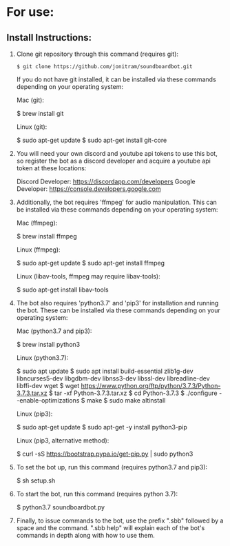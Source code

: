 # For use: 
## Install Instructions: 
1. Clone git repository through this command (requires git): 
 
    `$ git clone https://github.com/jonitram/soundboardbot.git` 
 
    If you do not have git installed, it can be installed via these commands depending on your operating system: 
 
    Mac (git): 
 
    $ brew install git 
 
    Linux (git): 
 
    $ sudo apt-get update 
    $ sudo apt-get install git-core 
 
2. You will need your own discord and youtube api tokens to use this bot, so register the bot as a discord developer and acquire a youtube api token at these locations: 
 
    Discord Developer: https://discordapp.com/developers 
    Google Developer: https://console.developers.google.com 
 
3. Additionally, the bot requires 'ffmpeg' for audio manipulation. This can be installed via these commands depending on your operating system: 
 
    Mac (ffmpeg): 
 
    $ brew install ffmpeg 
 
    Linux (ffmpeg): 
 
    $ sudo apt-get update 
    $ sudo apt-get install ffmpeg 
 
    Linux (libav-tools, ffmpeg may require libav-tools): 
 
    $ sudo apt-get install libav-tools 
 
4. The bot also requires 'python3.7' and 'pip3' for installation and running the bot. These can be installed via these commands depending on your operating system: 
 
    Mac (python3.7 and pip3): 
 
    $ brew install python3 
 
    Linux (python3.7): 
 
    $ sudo apt update 
    $ sudo apt install build-essential zlib1g-dev libncurses5-dev libgdbm-dev libnss3-dev libssl-dev libreadline-dev libffi-dev wget 
    $ wget https://www.python.org/ftp/python/3.7.3/Python-3.7.3.tar.xz 
    $ tar -xf Python-3.7.3.tar.xz 
    $ cd Python-3.7.3 
    $ ./configure --enable-optimizations 
    $ make 
    $ sudo make altinstall 
 
    Linux (pip3): 
 
    $ sudo apt-get update 
    $ sudo apt-get -y install python3-pip 
 
    Linux (pip3, alternative method): 
 
    $ curl -sS https://bootstrap.pypa.io/get-pip.py | sudo python3 
 
5. To set the bot up, run this command (requires python3.7 and pip3): 
 
    $ sh setup.sh 
 
6. To start the bot, run this command (requires python 3.7): 
 
    $ python3.7 soundboardbot.py 
 
7. Finally, to issue commands to the bot, use the prefix ".sbb" followed by a space and the command. 
    ".sbb help" will explain each of the bot's commands in depth along with how to use them. 
